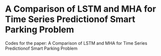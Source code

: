 # A Comparison of LSTM and MHA for Time Series Predictionof Smart Parking Problem
Codes for the paper: A Comparison of LSTM and MHA for Time Series Predictionof Smart Parking Problem
